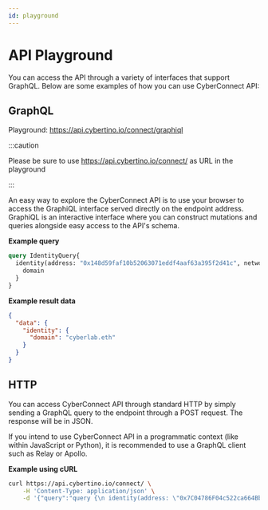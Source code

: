 ```yaml
---
id: playground
---
```


# API Playground

You can access the API through a variety of interfaces that support GraphQL. Below are some examples of how you can use CyberConnect API:

## GraphQL

Playground: https://api.cybertino.io/connect/graphiql

:::caution

Please be sure to use https://api.cybertino.io/connect/ as URL in the playground

:::

An easy way to explore the CyberConnect API is to use your browser to access the GraphiQL interface served directly on the endpoint address. GraphiQL is an interactive interface where you can construct mutations and queries alongside easy access to the API's schema. 

**Example query**

```graphql
query IdentityQuery{
  identity(address: "0x148d59faf10b52063071eddf4aaf63a395f2d41c", network: ETH) {
    domain
  }
}
```

**Example result data**

```json
{
  "data": {
    "identity": {
      "domain": "cyberlab.eth"
    }
  }
}
```

## HTTP

You can access CyberConnect API through standard HTTP by simply sending a GraphQL query to the endpoint through a POST request. The response will be in JSON.

If you intend to use CyberConnect API in a programmatic context (like within JavaScript or Python), it is recommended to use a GraphQL client such as Relay or Apollo.

**Example using cURL**

```bash
curl https://api.cybertino.io/connect/ \
    -H 'Content-Type: application/json' \
    -d '{"query":"query {\n identity(address: \"0x7C04786F04c522ca664Bb8b6804E0d182eec505F\") {\n ens\n\t}\n}"}'
```